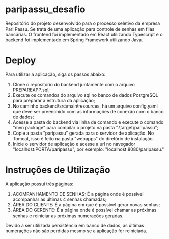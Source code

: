 # paripassu_desafio
Repositório do projeto desenvolvido para o processo seletivo da empresa Pari Passu. Se trata de uma aplicação para controle de senhas em filas bancárias.
O frontend foi implementado em React utilizando Typescript e o backend foi implementado em Spring Framework utilizando Java.

# Deploy
Para utilizar a aplicação, siga os passos abaixo:

1. Clone o repositório do backend juntamente com o arquivo PREPAREAPP.sql;
2. Execute os comandos do arquivo sql no banco de dados PostgreSQL para preparar a estrutura da aplicação;
3. No caminho backend\src\main\resources, há um arquivo config.yaml que deve ser preenchido com as informações de conexão com o banco de dados;
4. Acesse a pasta do backend via linha de comando e execute o comando "mvn package" para compilar o projeto na pasta ".\target\paripassu";
5. Copie a pasta "paripassu" gerada para o servidor de aplicação. No Tomcat, isso é feito na pasta "webapps" do diretório de instalação.
6. Inicie o servidor de aplicação e acesse a url no navegador "localhost:PORTA/paripassu", por exemplo: "localhost:8080/paripassu."

# Instruções de Utilização
A aplicação possui três páginas:
1. ACOMPANHAMENTO DE SENHAS: É a página onde é possível acompanhar as últimas 4 senhas chamadas;
2. ÁREA DO CLIENTE: É a página em que é possível gerar novas senhas;
3. ÁREA DO GERENTE: É a página onde é possível chamar as próximas senhas e reiniciar as próximas numerações geradas.

Devido a ser utilizada persistência em banco de dados, as últimas numerações não são perdidas mesmo se a aplicação for reiniciada.
